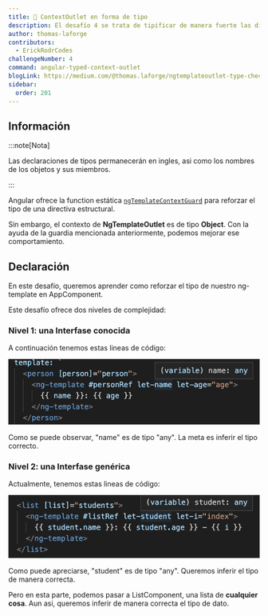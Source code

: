```yaml
---
title: 🔴 ContextOutlet en forma de tipo
description: El desafío 4 se trata de tipificar de manera fuerte las directivas de ngContextOutlet
author: thomas-laforge
contributors:
  - ErickRodrCodes
challengeNumber: 4
command: angular-typed-context-outlet
blogLink: https://medium.com/@thomas.laforge/ngtemplateoutlet-type-checking-5d2dcb07a2c6
sidebar:
  order: 201
---
```


## Información

:::note[Nota]

Las declaraciones de tipos permanecerán en ingles, asi como los nombres de los objetos y sus miembros.

:::

Angular ofrece la function estática [`ngTemplateContextGuard`](https://angular.dev/guide/directives/structural-directives#improving-template-type-checking-for-custom-directives) para reforzar el tipo de una directiva estructural.

Sin embargo, el contexto de **NgTemplateOutlet** es de tipo **Object**. Con la ayuda de la guardia mencionada anteriormente, podemos mejorar ese comportamiento.

## Declaración

En este desafío, queremos aprender como reforzar el tipo de nuestro ng-template en AppComponent.

Este desafío ofrece dos niveles de complejidad:

### Nivel 1: una Interfase conocida

A continuación tenemos estas lineas de código:

![Any en Person](../../../../../assets/4/unknown-person.png)

Como se puede observar, "name" es de tipo "any". La meta es inferir el tipo correcto.

### Nivel 2: una Interfase genérica

Actualmente, tenemos estas lineas de código:

![Any en Student](../../../../../assets/4/unknown-student.png)

Como puede apreciarse, "student" es de tipo "any". Queremos inferir el tipo de manera correcta.

Pero en esta parte, podemos pasar a ListComponent, una lista de **cualquier cosa**. Aun asi, queremos inferir de manera correcta el tipo de dato.
